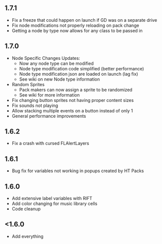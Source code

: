 ## 1.7.1
- Fix a freeze that could happen on launch if GD was on a separate drive
- Fix node modifications not properly reloading on pack change
- Getting a node by type now allows for any class to be passed in

## 1.7.0
- Node Specific Changes Updates:
  - Now any node type can be modified
  - Node type modification code simplified (better performance)
  - Node type modification json are loaded on launch (lag fix)
  - See wiki on new Node type information
- Random Sprites
  - Pack makers can now assign a sprite to be randomized
  - See wiki for more information
- Fix changing button sprites not having proper content sizes
- Fix sounds not playing
- Allow stacking multiple events on a button instead of only 1
- General performance improvements

## 1.6.2
- Fix a crash with cursed FLAlertLayers

## 1.6.1
- Bug fix for variables not working in popups created by HT Packs

## 1.6.0
- <cg>Add extensive label variables with RIFT</c>
- Add color changing for music library cells
- Code cleanup

## <1.6.0
- Add everything
